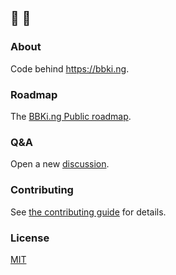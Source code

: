 ## 👶 👑

### About

Code behind https://bbki.ng.

### Roadmap

The [BBKi.ng Public roadmap](https://github.com/bbbottle/bbki.ng/projects/2).

### Q&A

Open a new [discussion](https://github.com/bbbottle/bbki.ng/discussions/categories/q-a).

### Contributing

See [the contributing guide](CONTRIBUTING.md) for details.

### License

[MIT](LICENSE)
